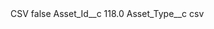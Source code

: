 <?xml version="1.0" encoding="UTF-8"?>
<CustomMetadata xmlns="http://soap.sforce.com/2006/04/metadata" xmlns:xsi="http://www.w3.org/2001/XMLSchema-instance" xmlns:xsd="http://www.w3.org/2001/XMLSchema">
    <label>CSV</label>
    <protected>false</protected>
    <values>
        <field>Asset_Id__c</field>
        <value xsi:type="xsd:double">118.0</value>
    </values>
    <values>
        <field>Asset_Type__c</field>
        <value xsi:type="xsd:string">csv</value>
    </values>
</CustomMetadata>
